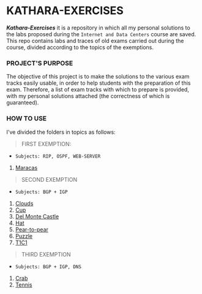 # KATHARA-EXERCISES

***Kathara-Exercises*** it is a repository in which all my personal solutions to the labs proposed during the `Internet and Data Centers` course are saved.
This repo contains labs and traces of old exams carried out during the course, divided according to the topics of the exemptions.

### PROJECT'S PURPOSE
The objective of this project is to make the solutions to the various exam tracks easily usable, in order to help students with the preparation of this exam. Therefore, a list of exam tracks with which to prepare is provided, with my personal solutions attached (the correctness of which is guaranteed).

### HOW TO USE
I've divided the folders in topics as follows:
> FIRST EXEMPTION: 
- ```Subjects: RIP, OSPF, WEB-SERVER```
1. [Maracas](./esame-maracas/)
> SECOND EXEMPTION
- ```Subjects: BGP + IGP```
1. [Clouds](./esame-clouds/)
1. [Cup](./esame-CUP/)
1. [Del Monte Castle](./esame-DelMonteCastle/)
1. [Hat](./esame-HAT/)
1. [Pear-to-pear](./esame-pearTOpear/)
1. [Puzzle](./esame-puzzle/)
1. [T1C1](./esame-T1C1/)
> THIRD EXEMPTION
- ```Subjects: BGP + IGP, DNS```
1. [Crab](./esame-Crab/)
1. [Tennis](./esame-Tennis/)